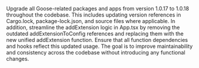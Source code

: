 Upgrade all Goose-related packages and apps from version 1.0.17 to 1.0.18 throughout the codebase. This includes updating version references in Cargo.lock, package-lock.json, and source files where applicable. In addition, streamline the addExtension logic in App.tsx by removing the outdated addExtensionToConfig references and replacing them with the new unified addExtension function. Ensure that all function dependencies and hooks reflect this updated usage. The goal is to improve maintainability and consistency across the codebase without introducing any functional changes.
